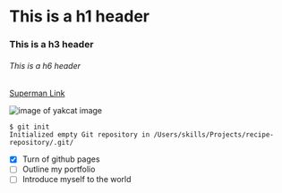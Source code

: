 # This is a h1 header
### This is a h3 header
###### This is a h6 header

[Superman Link]((https://images.unsplash.com/photo-1634861949375-3fc4bd412f2f?ixlib=rb-4.0.3&ixid=M3wxMjA3fDB8MHxzZWFyY2h8MTV8fEhlbnJ5JTIwQ2F2aWxsJTIwc3VwZXJtYW58ZW58MHx8MHx8fDA%3D&auto=format&fit=crop&w=600&q=60))

![image of yakcat image](https://images.unsplash.com/photo-1634861949375-3fc4bd412f2f?ixlib=rb-4.0.3&ixid=M3wxMjA3fDB8MHxzZWFyY2h8MTV8fEhlbnJ5JTIwQ2F2aWxsJTIwc3VwZXJtYW58ZW58MHx8MHx8fDA%3D&auto=format&fit=crop&w=600&q=60)

<!-- adding a piece of code -->
```
$ git init
Initialized empty Git repository in /Users/skills/Projects/recipe-repository/.git/
```
<!--  create a task list -->
- [x] Turn of github pages 
- [ ] Outline my portfolio 
- [ ] Introduce myself to the world
